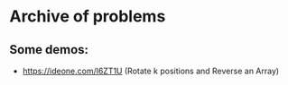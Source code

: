 # Archive of problems


## Some demos:

* https://ideone.com/l6ZT1U (Rotate k positions and Reverse an Array)
